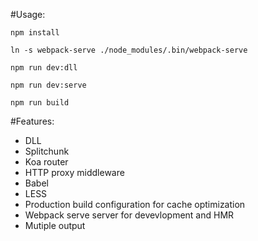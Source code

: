 #Usage:
	
	npm install
	
	ln -s webpack-serve ./node_modules/.bin/webpack-serve
	
	npm run dev:dll
	
	npm run dev:serve
	
	npm run build


#Features:
* DLL
* Splitchunk
* Koa router
* HTTP proxy middleware 
* Babel
* LESS
* Production build configuration for cache optimization
* Webpack serve server for devevlopment and HMR
* Mutiple output
